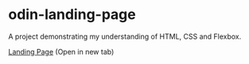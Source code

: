 # odin-landing-page
A project demonstrating my understanding of HTML, CSS and Flexbox.

<a href='https://matthewward-repos.github.io/odin-landing-page/'>Landing Page</a> (Open in new tab)




